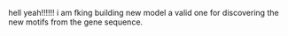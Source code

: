 hell yeah!!!!!! i am fking building new model a valid one for discovering the new motifs from the gene sequence.
